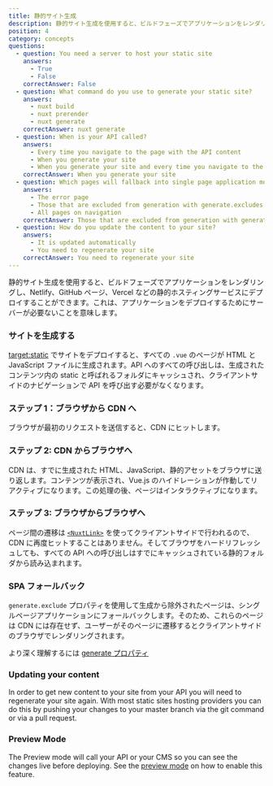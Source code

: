 ```yaml
---
title: 静的サイト生成
description: 静的サイト生成を使用すると、ビルドフェーズでアプリケーションをレンダリングし、Netlify、GitHubページ、Vercelなどの静的ホスティングサービスにデプロイすることができます。
position: 4
category: concepts
questions:
  - question: You need a server to host your static site
    answers:
      - True
      - False
    correctAnswer: False
  - question: What command do you use to generate your static site?
    answers:
      - nuxt build
      - nuxt prerender
      - nuxt generate
    correctAnswer: nuxt generate
  - question: When is your API called?
    answers:
      - Every time you navigate to the page with the API content
      - When you generate your site
      - When you generate your site and every time you navigate to the page with the API content
    correctAnswer: When you generate your site
  - question: Which pages will fallback into single page application mode?
    answers:
      - The error page
      - Those that are excluded from generation with generate.excludes
      - All pages on navigation
    correctAnswer: Those that are excluded from generation with generate.excludes
  - question: How do you update the content to your site?
    answers:
      - It is updated automatically
      - You need to regenerate your site
    correctAnswer: You need to regenerate your site
---
```


静的サイト生成を使用すると、ビルドフェーズでアプリケーションをレンダリングし、Netlify、GitHub ページ、Vercel などの静的ホスティングサービスにデプロイすることができます。これは、アプリケーションをデプロイするためにサーバーが必要ないことを意味します。

### サイトを生成する

[target:static](/docs/2.x/features/deployment-targets#static-hosting) でサイトをデプロイすると、すべての `.vue` のページが HTML と JavaScript ファイルに生成されます。API へのすべての呼び出しは、生成されたコンテンツ内の static と呼ばれるフォルダにキャッシュされ、クライアントサイドのナビゲーションで API を呼び出す必要がなくなります。

### ステップ 1：ブラウザから CDN へ

ブラウザが最初のリクエストを送信すると、CDN にヒットします。

### ステップ 2: CDN からブラウザへ

CDN は、すでに生成された HTML、JavaScript、静的アセットをブラウザに送り返します。コンテンツが表示され、Vue.js のハイドレーションが作動してリアクティブになります。この処理の後、ページはインタラクティブになります。

### ステップ 3: ブラウザからブラウザへ

ページ間の遷移は [`<NuxtLink>`](/docs/2.x/features/nuxt-components#the-nuxtlink-component) を使ってクライアントサイドで行われるので、CDN に再度ヒットすることはありません。そしてブラウザをハードリフレッシュしても、すべての API への呼び出しはすでにキャッシュされている静的フォルダから読み込まれます。

### SPA フォールバック

`generate.exclude` プロパティを使用して生成から除外されたページは、シングルページアプリケーションにフォールバックします。そのため、これらのページは CDN には存在せず、ユーザーがそのページに遷移するとクライアントサイドのブラウザでレンダリングされます。

<base-alert type="next">

より深く理解するには [generate プロパティ](/docs/2.x/configuration-glossary/configuration-generate#exclude)

</base-alert>

### Updating your content

In order to get new content to your site from your API you will need to regenerate your site again. With most static sites hosting providers you can do this by pushing your changes to your master branch via the git command or via a pull request.

### Preview Mode

The Preview mode will call your API or your CMS so you can see the changes live before deploying. See the [preview mode](/docs/2.x/features/live-preview) on how to enable this feature.

<quiz :questions="questions"></quiz>
